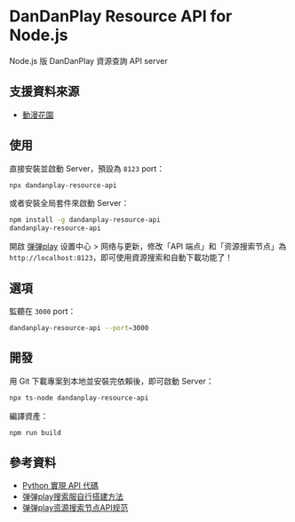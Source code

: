 # DanDanPlay Resource API for Node.js

Node.js 版 DanDanPlay 資源查詢 API server

## 支援資料來源

* [動漫花園](https://share.dmhy.org/)

## 使用

直接安裝並啟動 Server，預設為 `8123` port：

```bash
npx dandanplay-resource-api
```

或者安裝全局套件來啟動 Server：

```bash
npm install -g dandanplay-resource-api
dandanplay-resource-api
```

開啟 [弹弹play](http://www.dandanplay.com/) 设置中心 > 网络与更新，修改「API 端点」和「资源搜索节点」為 `http://localhost:8123`，即可使用資源搜索和自動下載功能了！

## 選項

監聽在 `3000` port：

```bash
dandanplay-resource-api --port=3000
```

## 開發

用 Git 下載專案到本地並安裝完依賴後，即可啟動 Server：

```bash
npx ts-node dandanplay-resource-api
```

編譯資產：

```bash
npm run build
```

## 參考資料

* [Python 實現 API 代碼](https://pastebin.ubuntu.com/p/mGP7JRpBtd/)
* [弹弹play搜索服自行搭建方法](https://jump2.bdimg.com/p/7192130039)
* [弹弹play资源搜索节点API规范](https://github.com/kaedei/dandanplay-libraryindex/blob/master/api/ResourceService.md)

